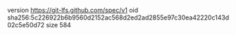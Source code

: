 version https://git-lfs.github.com/spec/v1
oid sha256:5c226922b6b9560d2152ac568d2ed2ad2855e97c30ea42220c143d02c5e50d72
size 584

